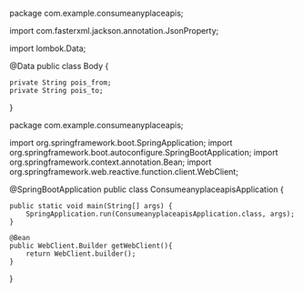 package com.example.consumeanyplaceapis;

import com.fasterxml.jackson.annotation.JsonProperty;

import lombok.Data;

@Data
public class Body {
	
	private String pois_from;
	private String pois_to;

}





package com.example.consumeanyplaceapis;

import org.springframework.boot.SpringApplication;
import org.springframework.boot.autoconfigure.SpringBootApplication;
import org.springframework.context.annotation.Bean;
import org.springframework.web.reactive.function.client.WebClient;

@SpringBootApplication
public class ConsumeanyplaceapisApplication {

	public static void main(String[] args) {
		SpringApplication.run(ConsumeanyplaceapisApplication.class, args);
	}
	
	@Bean
	public WebClient.Builder getWebClient(){
		return WebClient.builder();
	}

}

